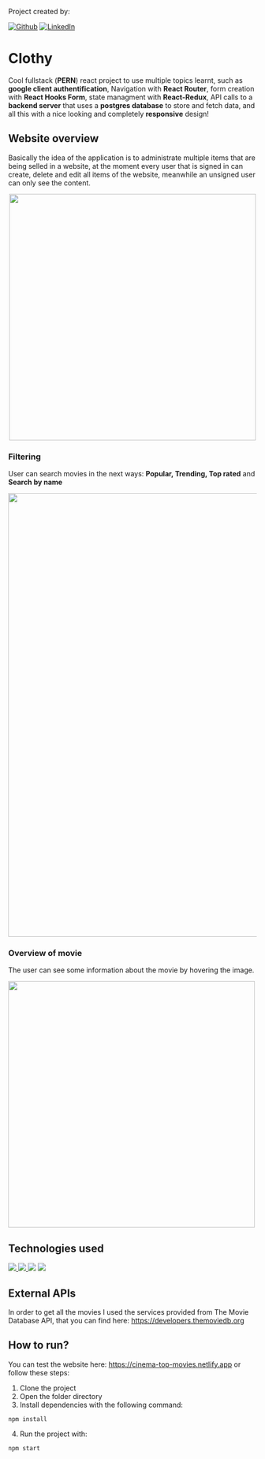 Project created by:  
  
[![Github](https://img.shields.io/badge/GitHub-Anthony_Griffith-100000?style=for-the-badge&logo=github&logoColor=white&labelColor=101010)](https://github.com/AnthonyGriffith) [![LinkedIn](https://img.shields.io/badge/LinkedIn-Anthony_Griffith-0077B5?style=for-the-badge&logo=linkedin&logoColor=white&labelColor=101010)](https://www.linkedin.com/in/anthony-griffith/)

# Clothy
Cool fullstack (**PERN**) react project to use multiple topics learnt, such as **google client authentification**, Navigation with **React Router**, form creation with **React Hooks Form**, state managment with **React-Redux**, API calls to a **backend server** that uses a **postgres database** to store and fetch data, and all this with a nice looking and completely **responsive** design! 

## Website overview
Basically the idea of the application is to administrate multiple items that are being selled in a website, at the moment every user that is signed in can create, delete and edit all items of the website, meanwhile an unsigned user can only see the content. 
<p align='center'>
<img src="https://user-images.githubusercontent.com/58449215/148701103-6796c341-a310-4270-bfcc-ade49bc65ee9.png" width="500">  
</p>

### Filtering
User can search movies in the next ways: <strong>Popular, Trending, Top rated</strong> and <strong> Search by name </strong>
  
 <img src="https://user-images.githubusercontent.com/58449215/144736874-cdfe987d-55f4-4da0-a347-d52d6728bd45.png" width="900">
 
### Overview of movie
The user can see some information about the movie by hovering the image.  
  
<img src="https://user-images.githubusercontent.com/58449215/144736988-0ad9a0b6-8303-4f9b-bc0c-7fd12e7989fd.png" width="500">


## Technologies used
<a href="#" target="_blank"> <img src="https://img.icons8.com/color/48/000000/html-5.png"/> </a>
<a href="#" target="_blank"> <img src="https://img.icons8.com/color/48/000000/css3.png"/> </a>
<a href="#" target="_blank"> <img src="https://img.icons8.com/color/48/000000/javascript.png"/></a> 
<a href="#" target="_blank"> <img src="https://img.icons8.com/external-tal-revivo-color-tal-revivo/48/000000/external-react-a-javascript-library-for-building-user-interfaces-logo-color-tal-revivo.png"/></a> 

## External APIs
In order to get all the movies I used the services provided from The Movie Database API, that you can find here: https://developers.themoviedb.org



## How to run?
You can test the website here: https://cinema-top-movies.netlify.app or follow these steps:
1. Clone the project
2. Open the folder directory
3. Install dependencies with the following command:   
```
npm install
```
4. Run the project with:  
```
npm start
```
